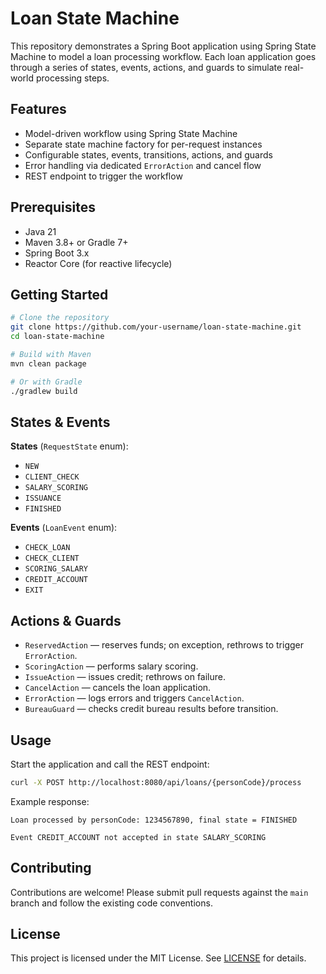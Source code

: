 
# Loan State Machine

This repository demonstrates a Spring Boot application using Spring State Machine to model a loan processing workflow. Each loan application goes through a series of states, events, actions, and guards to simulate real-world processing steps.

## Features

- Model-driven workflow using Spring State Machine  
- Separate state machine factory for per-request instances  
- Configurable states, events, transitions, actions, and guards  
- Error handling via dedicated `ErrorAction` and cancel flow  
- REST endpoint to trigger the workflow  

## Prerequisites

- Java 21
- Maven 3.8+ or Gradle 7+  
- Spring Boot 3.x  
- Reactor Core (for reactive lifecycle)  

## Getting Started

```bash
# Clone the repository
git clone https://github.com/your-username/loan-state-machine.git
cd loan-state-machine

# Build with Maven
mvn clean package

# Or with Gradle
./gradlew build
```


## States & Events

**States** (`RequestState` enum):
- `NEW`  
- `CLIENT_CHECK`  
- `SALARY_SCORING`  
- `ISSUANCE`  
- `FINISHED`  

**Events** (`LoanEvent` enum):
- `CHECK_LOAN`  
- `CHECK_CLIENT`  
- `SCORING_SALARY`  
- `CREDIT_ACCOUNT`  
- `EXIT`  

## Actions & Guards

- `ReservedAction` — reserves funds; on exception, rethrows to trigger `ErrorAction`.  
- `ScoringAction` — performs salary scoring.  
- `IssueAction` — issues credit; rethrows on failure.  
- `CancelAction` — cancels the loan application.  
- `ErrorAction` — logs errors and triggers `CancelAction`.  
- `BureauGuard` — checks credit bureau results before transition.  

## Usage

Start the application and call the REST endpoint:

```bash
curl -X POST http://localhost:8080/api/loans/{personCode}/process
```

Example response:
```
Loan processed by personCode: 1234567890, final state = FINISHED
```

```
Event CREDIT_ACCOUNT not accepted in state SALARY_SCORING
```


## Contributing

Contributions are welcome! Please submit pull requests against the `main` branch and follow the existing code conventions.

## License

This project is licensed under the MIT License. See [LICENSE](LICENSE) for details.
